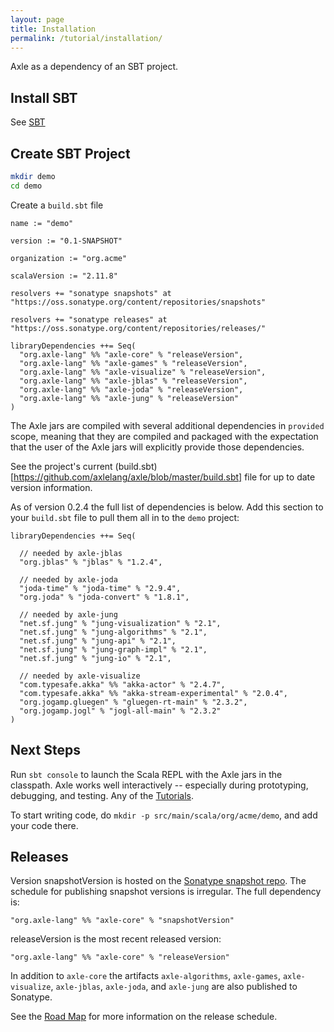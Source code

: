 ```yaml
---
layout: page
title: Installation
permalink: /tutorial/installation/
---
```


Axle as a dependency of an SBT project.

Install SBT
-----------

See [SBT](http://www.scala-sbt.org/)

Create SBT Project
------------------

```bash
mkdir demo
cd demo
```

Create a `build.sbt` file

```
name := "demo"

version := "0.1-SNAPSHOT"

organization := "org.acme"

scalaVersion := "2.11.8"

resolvers += "sonatype snapshots" at "https://oss.sonatype.org/content/repositories/snapshots"

resolvers += "sonatype releases" at "https://oss.sonatype.org/content/repositories/releases/"

libraryDependencies ++= Seq(
  "org.axle-lang" %% "axle-core" % "releaseVersion",
  "org.axle-lang" %% "axle-games" % "releaseVersion",
  "org.axle-lang" %% "axle-visualize" % "releaseVersion",
  "org.axle-lang" %% "axle-jblas" % "releaseVersion",
  "org.axle-lang" %% "axle-joda" % "releaseVersion",
  "org.axle-lang" %% "axle-jung" % "releaseVersion"
)
```

The Axle jars are compiled with several additional dependencies in `provided` scope,
meaning that they are compiled and packaged with the expectation that the user of the Axle
jars will explicitly provide those dependencies.

See the project's current (build.sbt)[https://github.com/axlelang/axle/blob/master/build.sbt]
file for up to date version information.

As of version 0.2.4 the full list of dependencies is below.
Add this section to your `build.sbt` file to pull them all in to the `demo` project:

```
libraryDependencies ++= Seq(

  // needed by axle-jblas
  "org.jblas" % "jblas" % "1.2.4",

  // needed by axle-joda
  "joda-time" % "joda-time" % "2.9.4",
  "org.joda" % "joda-convert" % "1.8.1",

  // needed by axle-jung
  "net.sf.jung" % "jung-visualization" % "2.1",
  "net.sf.jung" % "jung-algorithms" % "2.1",
  "net.sf.jung" % "jung-api" % "2.1",
  "net.sf.jung" % "jung-graph-impl" % "2.1",
  "net.sf.jung" % "jung-io" % "2.1",

  // needed by axle-visualize
  "com.typesafe.akka" %% "akka-actor" % "2.4.7",
  "com.typesafe.akka" %% "akka-stream-experimental" % "2.0.4",
  "org.jogamp.gluegen" % "gluegen-rt-main" % "2.3.2",
  "org.jogamp.jogl" % "jogl-all-main" % "2.3.2"
)
```

Next Steps
----------

Run `sbt console` to launch the Scala REPL with the Axle jars in the classpath.
Axle works well interactively -- especially during prototyping, debugging, and testing.
Any of the [Tutorials](/tutorial/).

To start writing code, do `mkdir -p src/main/scala/org/acme/demo`, and add your code there.

Releases
--------

Version snapshotVersion is hosted on the [Sonatype snapshot repo](https://oss.sonatype.org/content/repositories/snapshots).
The schedule for publishing snapshot versions is irregular.
The full dependency is:

```
"org.axle-lang" %% "axle-core" % "snapshotVersion"
```

releaseVersion is the most recent released version:

```
"org.axle-lang" %% "axle-core" % "releaseVersion"
```

In addition to `axle-core` the artifacts `axle-algorithms`, `axle-games`,
`axle-visualize`, `axle-jblas`, `axle-joda`, and `axle-jung`
are also published to Sonatype.

See the [Road Map](/road_map/) for more information on the release schedule.
